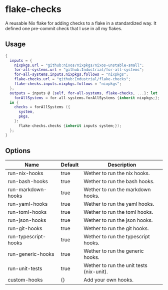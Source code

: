 # flake-checks

A reusable Nix flake for adding checks to a flake in a standardized way. It
defined one pre-commit check that I use in all my flakes.

## Usage

```nix
{
  inputs = {
    nixpkgs.url = "github:nixos/nixpkgs/nixos-unstable-small";
    for-all-systems.url = "github:Industrial/for-all-systems";
    for-all-systems.inputs.nixpkgs.follows = "nixpkgs";
    flake-checks.url = "github:Industrial/flake-checks";
    flake-checks.inputs.nixpkgs.follows = "nixpkgs";
  };
  outputs = inputs @ {self, for-all-systems, flake-checks, ...}: let
    forAllSystems = for-all-systems.forAllSystems {inherit nixpkgs;};
  in {
    checks = forAllSystems ({
      system,
      pkgs,
    }:
      flake-checks.checks {inherit inputs system;});
  };
}
```

## Options

| Name                 | Default | Description                              |
| -------------------- | ------- | ---------------------------------------- |
| run-nix-hooks        | true    | Wether to run the nix hooks.             |
| run-bash-hooks       | true    | Wether to run the bash hooks.            |
| run-markdown-hooks   | true    | Wether to run the markdown hooks.        |
| run-yaml-hooks       | true    | Wether to run the yaml hooks.            |
| run-toml-hooks       | true    | Wether to run the toml hooks.            |
| run-json-hooks       | true    | Wether to run the json hooks.            |
| run-git-hooks        | true    | Wether to run the git hooks.             |
| run-typescript-hooks | true    | Wether to run the typescript hooks.      |
| run-generic-hooks    | true    | Wether to run the generic hooks.         |
| run-unit-tests       | true    | Wether to run the unit tests (nix-unit). |
| custom-hooks         | {}      | Add your own hooks.                      |
